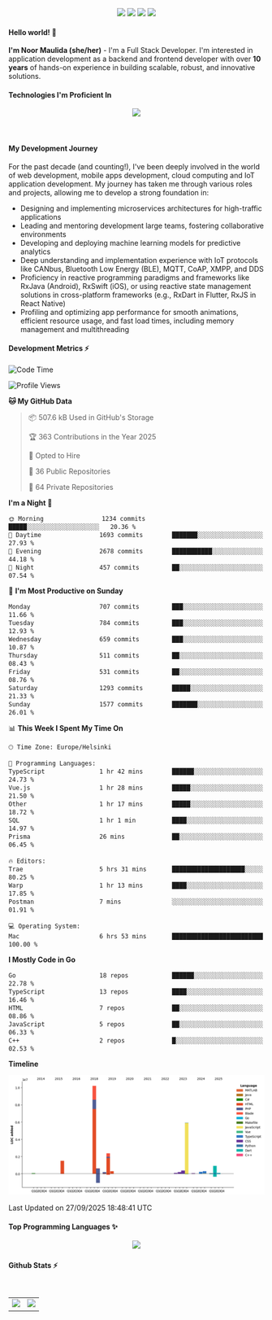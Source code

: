 <p align="center">
  <img src="https://dev.discordprofiles.me/badge/status/814439552055771206?simple=true">
  <img src="https://dev.discordprofiles.me/badge/playing/814439552055771206">
  <img src="https://dev.discordprofiles.me/badge/vscode/814439552055771206">
  <img src="https://dev.discordprofiles.me/badge/spotify/814439552055771206">
</p>

#### Hello world! 👋
**I'm Noor Maulida (she/her)** - I'm a Full Stack Developer. I'm interested in application development as a backend and frontend developer with over **10 years** of hands-on experience in building scalable, robust, and innovative solutions.

#### Technologies I'm Proficient In
<p align="center">
  <img src="https://skillicons.dev/icons?i=go,laravel,nodejs,vue,react,flutter,python,mongodb,docker,aws,gcp" />
</p>
<br>

#### My Development Journey
For the past decade (and counting!), I've been deeply involved in the world of web development, mobile apps development, cloud computing and IoT application development. My journey has taken me through various roles and projects, allowing me to develop a strong foundation in:

* Designing and implementing microservices architectures for high-traffic applications
* Leading and mentoring development large teams, fostering collaborative environments
* Developing and deploying machine learning models for predictive analytics
* Deep understanding and implementation experience with IoT protocols like CANbus, Bluetooth Low Energy (BLE), MQTT, CoAP, XMPP, and DDS
* Proficiency in reactive programming paradigms and frameworks like RxJava (Android), RxSwift (iOS), or using reactive state management solutions in cross-platform frameworks (e.g., RxDart in Flutter, RxJS in React Native)
* Profiling and optimizing app performance for smooth animations, efficient resource usage, and fast load times, including memory management and multithreading

#### Development Metrics ⚡
<!--START_SECTION:waka-->
![Code Time](http://img.shields.io/badge/Code%20Time-1%2C368%20hrs%2052%20mins-blue)

![Profile Views](http://img.shields.io/badge/Profile%20Views-0-blue)

**🐱 My GitHub Data** 

> 📦 507.6 kB Used in GitHub's Storage 
 > 
> 🏆 363 Contributions in the Year 2025
 > 
> 💼 Opted to Hire
 > 
> 📜 36 Public Repositories 
 > 
> 🔑 64 Private Repositories 
 > 
**I'm a Night 🦉** 

```text
🌞 Morning                1234 commits        █████░░░░░░░░░░░░░░░░░░░░   20.36 % 
🌆 Daytime                1693 commits        ███████░░░░░░░░░░░░░░░░░░   27.93 % 
🌃 Evening                2678 commits        ███████████░░░░░░░░░░░░░░   44.18 % 
🌙 Night                  457 commits         ██░░░░░░░░░░░░░░░░░░░░░░░   07.54 % 
```
📅 **I'm Most Productive on Sunday** 

```text
Monday                   707 commits         ███░░░░░░░░░░░░░░░░░░░░░░   11.66 % 
Tuesday                  784 commits         ███░░░░░░░░░░░░░░░░░░░░░░   12.93 % 
Wednesday                659 commits         ███░░░░░░░░░░░░░░░░░░░░░░   10.87 % 
Thursday                 511 commits         ██░░░░░░░░░░░░░░░░░░░░░░░   08.43 % 
Friday                   531 commits         ██░░░░░░░░░░░░░░░░░░░░░░░   08.76 % 
Saturday                 1293 commits        █████░░░░░░░░░░░░░░░░░░░░   21.33 % 
Sunday                   1577 commits        ███████░░░░░░░░░░░░░░░░░░   26.01 % 
```


📊 **This Week I Spent My Time On** 

```text
🕑︎ Time Zone: Europe/Helsinki

💬 Programming Languages: 
TypeScript               1 hr 42 mins        ██████░░░░░░░░░░░░░░░░░░░   24.73 % 
Vue.js                   1 hr 28 mins        █████░░░░░░░░░░░░░░░░░░░░   21.50 % 
Other                    1 hr 17 mins        █████░░░░░░░░░░░░░░░░░░░░   18.72 % 
SQL                      1 hr 1 min          ████░░░░░░░░░░░░░░░░░░░░░   14.97 % 
Prisma                   26 mins             ██░░░░░░░░░░░░░░░░░░░░░░░   06.45 % 

🔥 Editors: 
Trae                     5 hrs 31 mins       ████████████████████░░░░░   80.25 % 
Warp                     1 hr 13 mins        ████░░░░░░░░░░░░░░░░░░░░░   17.85 % 
Postman                  7 mins              ░░░░░░░░░░░░░░░░░░░░░░░░░   01.91 % 

💻 Operating System: 
Mac                      6 hrs 53 mins       █████████████████████████   100.00 % 
```

**I Mostly Code in Go** 

```text
Go                       18 repos            ██████░░░░░░░░░░░░░░░░░░░   22.78 % 
TypeScript               13 repos            ████░░░░░░░░░░░░░░░░░░░░░   16.46 % 
HTML                     7 repos             ██░░░░░░░░░░░░░░░░░░░░░░░   08.86 % 
JavaScript               5 repos             ██░░░░░░░░░░░░░░░░░░░░░░░   06.33 % 
C++                      2 repos             █░░░░░░░░░░░░░░░░░░░░░░░░   02.53 % 
```



**Timeline**

![Lines of Code chart](https://raw.githubusercontent.com/noormaulida/noormaulida/main/assets/bar_graph.png)


 Last Updated on 27/09/2025 18:48:41 UTC
<!--END_SECTION:waka-->

#### Top Programming Languages ✨
<p align="center">
  <img src="https://api.githubtrends.io/user/svg/noormaulida/langs?time_range=one_year&include_private=true&compact=true&theme=dark" />
</p>

#### Github Stats ⚡
<p align="center">
  <table>
    <tr>
      <td>
        <img src="https://github-readme-streak-stats.herokuapp.com?user=noormaulida&theme=react&hide_border=true&mode=weekly" height="180" />
      </td>
      <td>
        <img src="https://github-readme-stats.vercel.app/api?username=noormaulida&theme=react&count_private=true&hide_border=true&line_height=20" height="180"/>
      </td>
    </tr>
</p>
<br>
